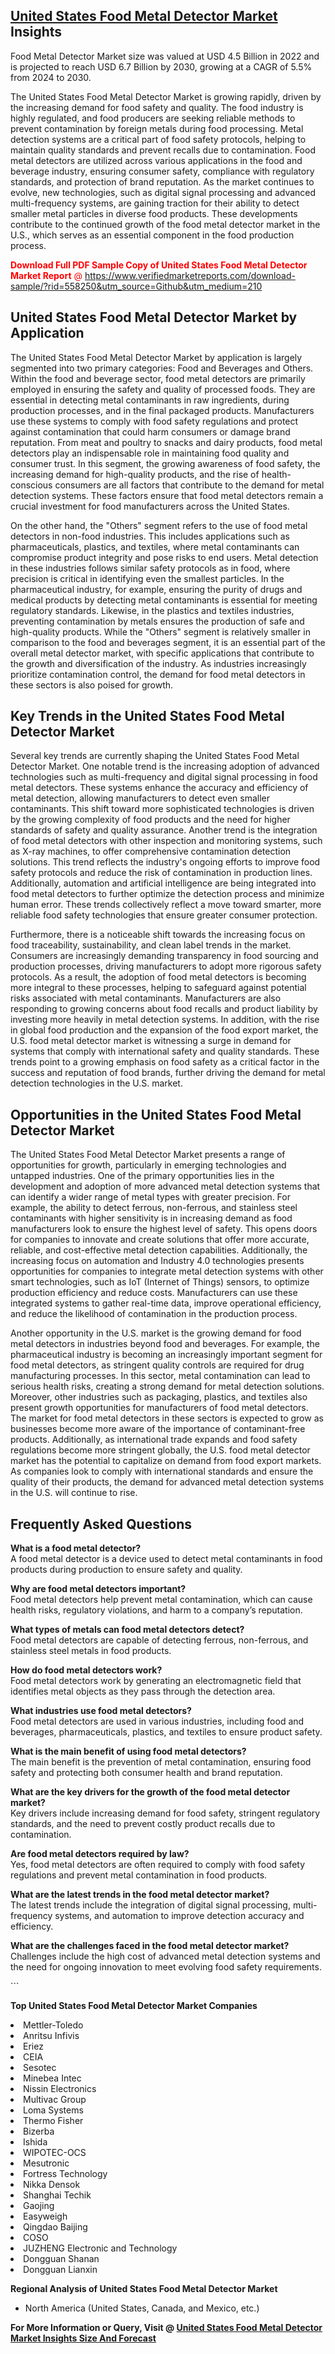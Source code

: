 <h2><a href="https://www.verifiedmarketreports.com/download-sample/?rid=558250&amp;utm_source=Github&amp;utm_medium=210" target="_blank">United States Food Metal Detector Market</a> Insights</h2><p>Food Metal Detector Market size was valued at USD 4.5 Billion in 2022 and is projected to reach USD 6.7 Billion by 2030, growing at a CAGR of 5.5% from 2024 to 2030.</p><p><p>The United States Food Metal Detector Market is growing rapidly, driven by the increasing demand for food safety and quality. The food industry is highly regulated, and food producers are seeking reliable methods to prevent contamination by foreign metals during food processing. Metal detection systems are a critical part of food safety protocols, helping to maintain quality standards and prevent recalls due to contamination. Food metal detectors are utilized across various applications in the food and beverage industry, ensuring consumer safety, compliance with regulatory standards, and protection of brand reputation. As the market continues to evolve, new technologies, such as digital signal processing and advanced multi-frequency systems, are gaining traction for their ability to detect smaller metal particles in diverse food products. These developments contribute to the continued growth of the food metal detector market in the U.S., which serves as an essential component in the food production process. <p><span class=""><span style="color: #ff0000;"><strong>Download Full PDF Sample Copy of United States Food Metal Detector Market Report</strong> @ </span><a href="https://www.verifiedmarketreports.com/download-sample/?rid=558250&amp;utm_source=Github&amp;utm_medium=210" target="_blank">https://www.verifiedmarketreports.com/download-sample/?rid=558250&amp;utm_source=Github&amp;utm_medium=210</a></span></p></p><h2>United States Food Metal Detector Market by Application</h2><p>The United States Food Metal Detector Market by application is largely segmented into two primary categories: Food and Beverages and Others. Within the food and beverage sector, food metal detectors are primarily employed in ensuring the safety and quality of processed foods. They are essential in detecting metal contaminants in raw ingredients, during production processes, and in the final packaged products. Manufacturers use these systems to comply with food safety regulations and protect against contamination that could harm consumers or damage brand reputation. From meat and poultry to snacks and dairy products, food metal detectors play an indispensable role in maintaining food quality and consumer trust. In this segment, the growing awareness of food safety, the increasing demand for high-quality products, and the rise of health-conscious consumers are all factors that contribute to the demand for metal detection systems. These factors ensure that food metal detectors remain a crucial investment for food manufacturers across the United States.<p>On the other hand, the "Others" segment refers to the use of food metal detectors in non-food industries. This includes applications such as pharmaceuticals, plastics, and textiles, where metal contaminants can compromise product integrity and pose risks to end users. Metal detection in these industries follows similar safety protocols as in food, where precision is critical in identifying even the smallest particles. In the pharmaceutical industry, for example, ensuring the purity of drugs and medical products by detecting metal contaminants is essential for meeting regulatory standards. Likewise, in the plastics and textiles industries, preventing contamination by metals ensures the production of safe and high-quality products. While the "Others" segment is relatively smaller in comparison to the food and beverages segment, it is an essential part of the overall metal detector market, with specific applications that contribute to the growth and diversification of the industry. As industries increasingly prioritize contamination control, the demand for food metal detectors in these sectors is also poised for growth.</p><h2>Key Trends in the United States Food Metal Detector Market</h2><p>Several key trends are currently shaping the United States Food Metal Detector Market. One notable trend is the increasing adoption of advanced technologies such as multi-frequency and digital signal processing in food metal detectors. These systems enhance the accuracy and efficiency of metal detection, allowing manufacturers to detect even smaller contaminants. This shift toward more sophisticated technologies is driven by the growing complexity of food products and the need for higher standards of safety and quality assurance. Another trend is the integration of food metal detectors with other inspection and monitoring systems, such as X-ray machines, to offer comprehensive contamination detection solutions. This trend reflects the industry's ongoing efforts to improve food safety protocols and reduce the risk of contamination in production lines. Additionally, automation and artificial intelligence are being integrated into food metal detectors to further optimize the detection process and minimize human error. These trends collectively reflect a move toward smarter, more reliable food safety technologies that ensure greater consumer protection.<p>Furthermore, there is a noticeable shift towards the increasing focus on food traceability, sustainability, and clean label trends in the market. Consumers are increasingly demanding transparency in food sourcing and production processes, driving manufacturers to adopt more rigorous safety protocols. As a result, the adoption of food metal detectors is becoming more integral to these processes, helping to safeguard against potential risks associated with metal contaminants. Manufacturers are also responding to growing concerns about food recalls and product liability by investing more heavily in metal detection systems. In addition, with the rise in global food production and the expansion of the food export market, the U.S. food metal detector market is witnessing a surge in demand for systems that comply with international safety and quality standards. These trends point to a growing emphasis on food safety as a critical factor in the success and reputation of food brands, further driving the demand for metal detection technologies in the U.S. market.</p><h2>Opportunities in the United States Food Metal Detector Market</h2><p>The United States Food Metal Detector Market presents a range of opportunities for growth, particularly in emerging technologies and untapped industries. One of the primary opportunities lies in the development and adoption of more advanced metal detection systems that can identify a wider range of metal types with greater precision. For example, the ability to detect ferrous, non-ferrous, and stainless steel contaminants with higher sensitivity is in increasing demand as food manufacturers look to ensure the highest level of safety. This opens doors for companies to innovate and create solutions that offer more accurate, reliable, and cost-effective metal detection capabilities. Additionally, the increasing focus on automation and Industry 4.0 technologies presents opportunities for companies to integrate metal detection systems with other smart technologies, such as IoT (Internet of Things) sensors, to optimize production efficiency and reduce costs. Manufacturers can use these integrated systems to gather real-time data, improve operational efficiency, and reduce the likelihood of contamination in the production process.<p>Another opportunity in the U.S. market is the growing demand for food metal detectors in industries beyond food and beverages. For example, the pharmaceutical industry is becoming an increasingly important segment for food metal detectors, as stringent quality controls are required for drug manufacturing processes. In this sector, metal contamination can lead to serious health risks, creating a strong demand for metal detection solutions. Moreover, other industries such as packaging, plastics, and textiles also present growth opportunities for manufacturers of food metal detectors. The market for food metal detectors in these sectors is expected to grow as businesses become more aware of the importance of contaminant-free products. Additionally, as international trade expands and food safety regulations become more stringent globally, the U.S. food metal detector market has the potential to capitalize on demand from food export markets. As companies look to comply with international standards and ensure the quality of their products, the demand for advanced metal detection systems in the U.S. will continue to rise.</p><h2>Frequently Asked Questions</h2><p><strong>What is a food metal detector?</strong><br> A food metal detector is a device used to detect metal contaminants in food products during production to ensure safety and quality.</p><p><strong>Why are food metal detectors important?</strong><br> Food metal detectors help prevent metal contamination, which can cause health risks, regulatory violations, and harm to a company’s reputation.</p><p><strong>What types of metals can food metal detectors detect?</strong><br> Food metal detectors are capable of detecting ferrous, non-ferrous, and stainless steel metals in food products.</p><p><strong>How do food metal detectors work?</strong><br> Food metal detectors work by generating an electromagnetic field that identifies metal objects as they pass through the detection area.</p><p><strong>What industries use food metal detectors?</strong><br> Food metal detectors are used in various industries, including food and beverages, pharmaceuticals, plastics, and textiles to ensure product safety.</p><p><strong>What is the main benefit of using food metal detectors?</strong><br> The main benefit is the prevention of metal contamination, ensuring food safety and protecting both consumer health and brand reputation.</p><p><strong>What are the key drivers for the growth of the food metal detector market?</strong><br> Key drivers include increasing demand for food safety, stringent regulatory standards, and the need to prevent costly product recalls due to contamination.</p><p><strong>Are food metal detectors required by law?</strong><br> Yes, food metal detectors are often required to comply with food safety regulations and prevent metal contamination in food products.</p><p><strong>What are the latest trends in the food metal detector market?</strong><br> The latest trends include the integration of digital signal processing, multi-frequency systems, and automation to improve detection accuracy and efficiency.</p><p><strong>What are the challenges faced in the food metal detector market?</strong><br> Challenges include the high cost of advanced metal detection systems and the need for ongoing innovation to meet evolving food safety requirements.</p>```</p><p><strong>Top United States Food Metal Detector Market Companies</strong></p><div data-test-id=""><p><li>Mettler-Toledo</li><li> Anritsu Infivis</li><li> Eriez</li><li> CEIA</li><li> Sesotec</li><li> Minebea Intec</li><li> Nissin Electronics</li><li> Multivac Group</li><li> Loma Systems</li><li> Thermo Fisher</li><li> Bizerba</li><li> Ishida</li><li> WIPOTEC-OCS</li><li> Mesutronic</li><li> Fortress Technology</li><li> Nikka Densok</li><li> Shanghai Techik</li><li> Gaojing</li><li> Easyweigh</li><li> Qingdao Baijing</li><li> COSO</li><li> JUZHENG Electronic and Technology</li><li> Dongguan Shanan</li><li> Dongguan Lianxin</li></p><div><strong>Regional Analysis of&nbsp;United States Food Metal Detector Market</strong></div><ul><li dir="ltr"><p dir="ltr">North America&nbsp;(United States, Canada, and Mexico, etc.)</p></li></ul><p><strong>For More Information or Query, Visit @&nbsp;</strong><strong><a href="https://www.verifiedmarketreports.com/product/food-metal-detector-market/?utm_source=Github&amp;utm_medium=210" target="_blank">United States Food Metal Detector Market Insights Size And Forecast</a></strong></p></div>
